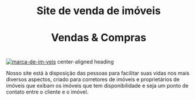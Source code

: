 <h1 align="center"> Site de venda de imóveis </h1>

<h1 align="center"> Vendas & Compras </h1>

<h1 style="text-align:center;">
</h1> <a href="https://ibb.co/xqFLVLJ"><img src="https://i.ibb.co/MkBSqSM/marca-de-im-veis.jpg" alt="marca-de-im-veis" border="0"></a>
center-aligned heading </h1>

</body>
</html>

Nosso site está à disposição das pessoas para facilitar suas vidas nos mais diversos aspectos, criado para corretores de imóveis e proprietários de imóveis que exibam os imóveis que tem disponibilidade e seja um ponto de contato entre o cliente e o imóvel.
